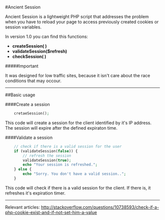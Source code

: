 #Ancient Session

Ancient Session is a lightweight PHP script that addresses the problem when you have to reload your page to access previously created cookies or session variables.

In version 1.0 you can find this functions:

* __createSession( )__
* __validateSession($refresh)__
* __checkSession( )__

#####Important

It was designed for low traffic sites, because it isn't care about the race conditions that may occour.


---

##Basic usage

####Create a session
```php
	cretaeSession();
```
	
This code will create a session for the client identified by it's IP address. The session will expire after the defined expiraton time.


####Validate a session

```php
	// check if there is a valid session for the user
	if (validateSession(false)) {
		// refresh the session
		validateSession(true);
		echo "Your session is refreshed.";
	} else {
		echo "Sorry. You don't have a valid session..";
	}
```
This code will check if there is a valid session for the client. If there is, it refreshes it's expiration timer.


---

 
Relevant articles: <http://stackoverflow.com/questions/10738593/check-if-a-php-cookie-exist-and-if-not-set-him-a-value>